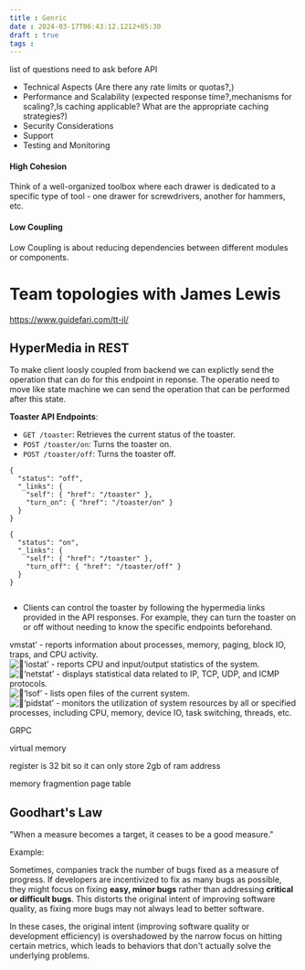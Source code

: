 ```yaml
---
title : Genric
date : 2024-03-17T06:43:12.1212+05:30
draft : true
tags : 
---
```


list of questions need to ask before API
- Technical Aspects (Are there any rate limits or quotas?,)
-  Performance and Scalability (expected response time?,mechanisms for scaling?,Is caching applicable? What are the appropriate caching strategies?)
- Security Considerations 
- Support 
- Testing and Monitoring

#### High Cohesion
Think of a well-organized toolbox where each drawer is dedicated to a specific type of tool - one drawer for screwdrivers, another for hammers, etc.

#### Low Coupling
Low Coupling is about reducing dependencies between different modules or components.


# Team topologies with James Lewis
https://www.guidefari.com/tt-jl/



## HyperMedia in REST

To make client loosly coupled from backend we can explictly send the operation that can do for this endpoint in reponse.
The operatio need to move like state machine we can send the operation that can be performed after this state.

**Toaster API Endpoints**:
- `GET /toaster`: Retrieves the current status of the toaster.
- `POST /toaster/on`: Turns the toaster on.
- `POST /toaster/off`: Turns the toaster off.
```
{
  "status": "off",
  "_links": {
    "self": { "href": "/toaster" },
    "turn_on": { "href": "/toaster/on" }
  }
}

{
  "status": "on",
  "_links": {
    "self": { "href": "/toaster" },
    "turn_off": { "href": "/toaster/off" }
  }
}


```
- Clients can control the toaster by following the hypermedia links provided in the API responses. For example, they can turn the toaster on or off without needing to know the specific endpoints beforehand.



vmstat’ - reports information about processes, memory, paging, block IO, traps, and CPU activity.  
![:small_blue_diamond:](https://a.slack-edge.com/production-standard-emoji-assets/14.0/google-medium/1f539.png)‘iostat’ - reports CPU and input/output statistics of the system.  
![:small_blue_diamond:](https://a.slack-edge.com/production-standard-emoji-assets/14.0/google-medium/1f539.png)‘netstat’ - displays statistical data related to IP, TCP, UDP, and ICMP protocols.  
![:small_blue_diamond:](https://a.slack-edge.com/production-standard-emoji-assets/14.0/google-medium/1f539.png)‘lsof’ - lists open files of the current system.  
![:small_blue_diamond:](https://a.slack-edge.com/production-standard-emoji-assets/14.0/google-medium/1f539.png)‘pidstat’ - monitors the utilization of system resources by all or specified processes, including CPU, memory, device IO, task switching, threads, etc.


GRPC


virtual memory

register is 32 bit so it can only store 2gb of ram address

memory fragmention
page table



##  Goodhart's Law

"When a measure becomes a target, it ceases to be a good measure."

Example:

Sometimes, companies track the number of bugs fixed as a measure of progress. If developers are incentivized to fix as many bugs as possible, they might focus on fixing **easy, minor bugs** rather than addressing **critical or difficult bugs**. This distorts the original intent of improving software quality, as fixing more bugs may not always lead to better software.

In these cases, the original intent (improving software quality or development efficiency) is overshadowed by the narrow focus on hitting certain metrics, which leads to behaviors that don't actually solve the underlying problems.